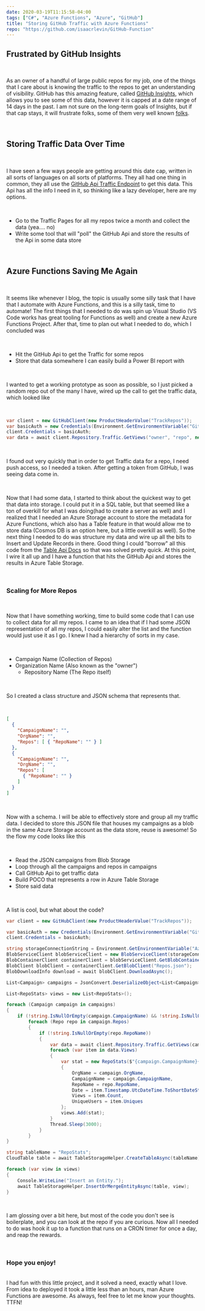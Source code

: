 ```yaml
---
date: 2020-03-19T11:15:58-04:00
tags: ["C#", "Azure Functions", "Azure", "GitHub"]
title: "Storing GitHub Traffic with Azure Functions"
repo: "https://github.com/isaacrlevin/GitHub-Function"
---
```


## Frustrated by GitHub Insights

<br />

As an owner of a handful of large public repos for my job, one of the things that I care about is knowing the traffic to the repos to get an understanding of visibility. GitHub has this amazing feature, called [GitHub Insights](https://github.com/features/insights), which allows you to see some of this data, however it is capped at a date range of 14 days in the past. I am not sure on the long-term goals of Insights, but if that cap stays, it will frustrate folks, some of them very well known [folks](https://github.com/isaacs/github/issues/399).

<br />

## Storing Traffic Data Over Time

<br />

I have seen a few ways people are getting around this date cap, written in all sorts of languages on all sorts of platforms. They all had one thing in common, they all use the [GitHub Api Traffic Endpoint](https://developer.github.com/v3/repos/traffic/) to get this data. This Api has all the info I need in it, so thinking like a lazy developer, here are my options.

<br />

 - Go to the Traffic Pages for all my repos twice a month and collect the data (yea.... no)
 - Write some tool that will "poll" the GitHub Api and store the results of the Api in some data store

<br />

## Azure Functions Saving Me Again

<br />

It seems like whenever I blog, the topic is usually some silly task that I have that I automate with Azure Functions, and this is a silly task, time to automate! The first things that I needed to do was spin up Visual Studio (VS Code works has great tooling for Functions as well) and create a new Azure Functions Project. After that, time to plan out what I needed to do, which I concluded was

<br />

- Hit the GitHub Api to get the Traffic for some repos
- Store that data somewhere I can easily build a Power BI report with

<br />

I wanted to get a working prototype as soon as possible, so I just picked a random repo out of the many I have, wired up the call to get the traffic data, which looked like

<br />

```csharp
var client = new GitHubClient(new ProductHeaderValue("TrackRepos"));
var basicAuth = new Credentials(Environment.GetEnvironmentVariable("GitHubToken"));
client.Credentials = basicAuth;
var data = await client.Repository.Traffic.GetViews("owner", "repo", new RepositoryTrafficRequest(TrafficDayOrWeek.Day));
```

<br />

I found out very quickly that in order to get Traffic data for a repo, I need push access, so I needed a token. After getting a token from GitHub, I was seeing data come in.

<br />

Now that I had some data, I started to think about the quickest way to get that data into storage. I could put it in a SQL table, but that seemed like a ton of overkill for what I was doing(had to create a server as well) and I realized that I needed an Azure Storage account to store the metadata for Azure Functions, which also has a Table feature in that would allow me to store data (Cosmos DB is an option here, but a little overkill as well). So the next thing I needed to do was structure my data and wire up all the bits to Insert and Update Records in there. Good thing I could "borrow" all this code from the [Table Api Docs](https://docs.microsoft.com/azure/cosmos-db/tutorial-develop-table-dotnet) so that was solved pretty quick. At this point, I wire it all up and I have a function that hits the GitHub Api and stores the results in Azure Table Storage.

<br />

### Scaling for More Repos

<br />

Now that I have something working, time to build some code that I can use to collect data for all my repos. I came to an idea that if I had some JSON representation of all my repos, I could easily alter the list and the function would just use it as I go. I knew I had a hierarchy of sorts in my case.

<br />

 - Campaign Name (Collection of Repos)
 - Organization Name (Also known as the "owner")
    * Repository Name (The Repo itself)

<br />

So I created a class structure and JSON schema that represents that.

<br />

```json
[
  {
    "CampaignName": "",
    "OrgName": "",
    "Repos": [ { "RepoName": "" } ]
  },
  {
    "CampaignName": "",
    "OrgName": "",
    "Repos": [
      { "RepoName": "" }
    ]
  }
]
```

<br />

Now with a schema. I will be able to effectively store and group all my traffic data. I decided to store this JSON file that houses my campaigns as a blob in the same Azure Storage account as the data store, reuse is awesome! So the flow my code looks like this

<br />

- Read the JSON campaigns from Blob Storage
- Loop through all the campaigns and repos in campaigns
- Call GitHub Api to get traffic data
- Build POCO that represents a row in Azure Table Storage
- Store said data

<br />

A list is cool, but what about the code?

```csharp
var client = new GitHubClient(new ProductHeaderValue("TrackRepos"));

var basicAuth = new Credentials(Environment.GetEnvironmentVariable("GitHubToken"));
client.Credentials = basicAuth;

string storageConnectionString = Environment.GetEnvironmentVariable("AzureWebJobsStorage");
BlobServiceClient blobServiceClient = new BlobServiceClient(storageConnectionString);
BlobContainerClient containerClient = blobServiceClient.GetBlobContainerClient("repos");
BlobClient blobClient = containerClient.GetBlobClient("Repos.json");
BlobDownloadInfo download = await blobClient.DownloadAsync();

List<Campaign> campaigns = JsonConvert.DeserializeObject<List<Campaign>>(new StreamReader(download.Content).ReadToEnd());

List<RepoStats> views = new List<RepoStats>();

foreach (Campaign campaign in campaigns)
{
    if (!string.IsNullOrEmpty(campaign.CampaignName) && !string.IsNullOrEmpty(campaign.OrgName))
        foreach (Repo repo in campaign.Repos)
        {
            if (!string.IsNullOrEmpty(repo.RepoName))
            {
                var data = await client.Repository.Traffic.GetViews(campaign.OrgName, repo.RepoName, new RepositoryTrafficRequest(TrafficDayOrWeek.Day));
                foreach (var item in data.Views)
                {
                    var stat = new RepoStats($"{campaign.CampaignName}{repo.RepoName}", item.Timestamp.UtcDateTime.ToShortDateString().Replace("/", ""))
                    {
                        OrgName = campaign.OrgName,
                        CampaignName = campaign.CampaignName,
                        RepoName = repo.RepoName,
                        Date = item.Timestamp.UtcDateTime.ToShortDateString(),
                        Views = item.Count,
                        UniqueUsers = item.Uniques
                    };
                    views.Add(stat);
                }
                Thread.Sleep(3000);
            }
        }
}

string tableName = "RepoStats";
CloudTable table = await TableStorageHelper.CreateTableAsync(tableName);

foreach (var view in views)
{
    Console.WriteLine("Insert an Entity.");
    await TableStorageHelper.InsertOrMergeEntityAsync(table, view);
}
```

<br />

I am glossing over a bit here, but most of the code you don't see is boilerplate, and you can look at the repo if you are curious. Now all I needed to do was hook it up to a function that runs on a CRON timer for once a day, and reap the rewards.

<br />

### Hope you enjoy!

<br />
I had fun with this little project, and it solved a need, exactly what I love. From idea to deployed it took a little less than an hours, man Azure Functions are awesome. As always, feel free to let me know your thoughts. TTFN!